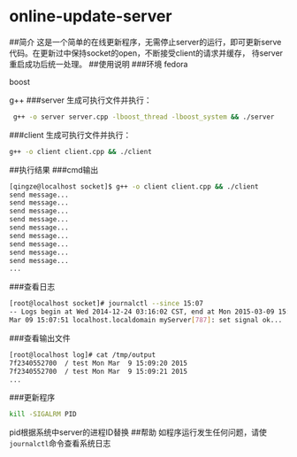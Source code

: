 # online-update-server
##简介
这是一个简单的在线更新程序，无需停止server的运行，即可更新serve代码。在更新过中保持socket的open，不断接受client的请求并缓存，
待server重启成功后统一处理。
##使用说明
###环境
fedora

boost

g++
###server
生成可执行文件并执行：
```bash
 g++ -o server server.cpp -lboost_thread -lboost_system && ./server
```
###client
生成可执行文件并执行：
```bash
g++ -o client client.cpp && ./client
```
##执行结果
###cmd输出
```bash
[qingze@localhost socket]$ g++ -o client client.cpp && ./client
send message...
send message...
send message...
send message...
send message...
send message...
send message...
send message...
send message...
...
```
###查看日志
```bash
[root@localhost socket]# journalctl --since 15:07
-- Logs begin at Wed 2014-12-24 03:16:02 CST, end at Mon 2015-03-09 15:07:51 CST. --
Mar 09 15:07:51 localhost.localdomain myServer[787]: set signal ok...
```
###查看输出文件
```bash
[root@localhost log]# cat /tmp/output 
7f2340552700  / test Mon Mar  9 15:09:20 2015
7f2340552700  / test Mon Mar  9 15:09:21 2015
...
```
###更新程序
```bash
kill -SIGALRM PID
```
pid根据系统中server的进程ID替换
##帮助
如程序运行发生任何问题，请使`journalctl`命令查看系统日志
